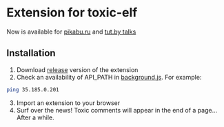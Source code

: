 # Extension for toxic-elf

Now is available for [pikabu.ru](https://pikabu.ru) and [tut.by talks](https://talks.by)

## Installation

1. Download [release](https://github.com/lexaich/SNAT/releases/tag/v1.0.1) version of the extension
2. Check an availability of API_PATH in [background.js](https://github.com/lexaich/SNAT/blob/master/background.js#L1). For example:
```bash
ping 35.185.0.201
```
3. Import an extension to your browser
5. Surf over the news! Toxic comments will appear in the end of a page... After a while.
